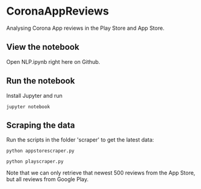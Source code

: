 # CoronaAppReviews
Analysing Corona App reviews in the Play Store and App Store.

## View the notebook
Open NLP.ipynb right here on Github.

## Run the notebook
Install Jupyter and run
    
    jupyter notebook
    
## Scraping the data
Run the scripts in the folder 'scraper' to get the latest data:
    
    python appstorescraper.py
    
    python playscraper.py

Note that we can only retrieve that newest 500 reviews from the App Store, but all reviews from Google Play.
